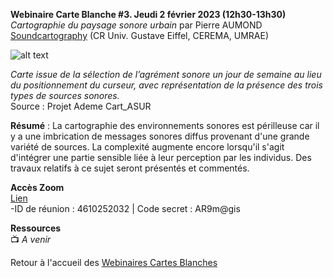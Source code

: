 **Webinaire Carte Blanche #3. Jeudi 2 février 2023 (12h30-13h30)** </br>
_Cartographie du paysage sonore urbain_ par Pierre AUMOND [Soundcartography](https://soundcartography.wordpress.com/) (CR Univ. Gustave Eiffel, CEREMA, UMRAE) </br>

![alt text](https://raw.githubusercontent.com/magisAR9/webinaires/main/affiche_webinaire_aumond.png)

_Carte issue de la sélection de l’agrément sonore un jour de semaine au lieu du positionnement du curseur,
avec représentation de la présence des trois types de sources sonores._ </br>
Source : Projet Ademe Cart_ASUR

**Résumé** : La cartographie des environnements sonores est périlleuse car il y a une imbrication de messages sonores diffus
provenant d'une grande variété de sources. La complexité augmente encore lorsqu'il s'agit d'intégrer une partie sensible liée
à leur perception par les individus. Des travaux relatifs à ce sujet seront présentés et commentés.

**Accès Zoom** </br>
[Lien](https://univ-eiffel.zoom.us/j/4610252032) </br>
-ID de réunion : 4610252032 | Code secret : AR9m@gis </br>

**Ressources** </br>
📺 _A venir_ </br>

Retour à l'accueil des [Webinaires Cartes Blanches](https://github.com/magisAR9/webinaires)
